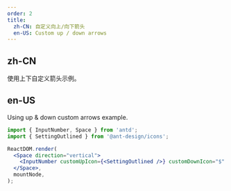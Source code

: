 ```yaml
---
order: 2
title:
  zh-CN: 自定义向上/向下箭头
  en-US: Custom up / down arrows
---
```


## zh-CN

使用上下自定义箭头示例。

## en-US

Using up & down custom arrows example.

```jsx
import { InputNumber, Space } from 'antd';
import { SettingOutlined } from '@ant-design/icons';

ReactDOM.render(
  <Space direction="vertical">
    <InputNumber customUpIcon={<SettingOutlined />} customDownIcon="$" defaultValue={100} />
  </Space>,
  mountNode,
);
```
